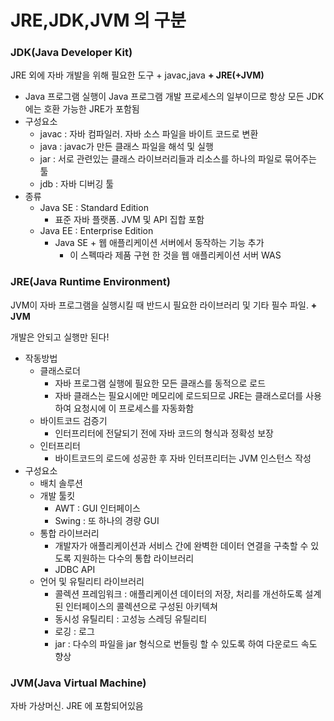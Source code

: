 # JRE,JDK,JVM 의 구분

### JDK(Java Developer Kit)

JRE 외에 자바 개발을 위해 필요한 도구 + javac,java **+ JRE(+JVM)**

- Java 프로그램 실행이 Java 프로그램 개발 프로세스의 일부이므로 항상 모든 JDK 에는 호환 가능한 JRE가 포함됨
- 구성요소
    - javac : 자바 컴파일러. 자바 소스 파일을 바이트 코드로 변환
    - java : javac가 만든 클래스 파일을 해석 및 실행
    - jar : 서로 관련있는 클래스 라이브러리들과 리소스를 하나의 파일로 묶어주는 툴
    - jdb : 자바 디버깅 툴
- 종류
    - Java SE : Standard Edition
        - 표준 자바 플랫폼. JVM 및 API 집합 포함
    - Java EE : Enterprise Edition
        - Java SE + 웹 애플리케이션 서버에서 동작하는 기능 추가
            - 이 스펙따라 제품 구현 한 것을 웹 애플리케이션 서버 WAS

### JRE(Java Runtime Environment)

JVM이 자바 프로그램을 실행시킬 때 반드시 필요한 라이브러리 및 기타 필수 파일. **+ JVM**

개발은 안되고 실행만 된다!

- 작동방법
    - 클래스로더
        - 자바 프로그램 실행에 필요한 모든 클래스를 동적으로 로드
        - 자바 클래스는 필요시에만 메모리에 로드되므로 JRE는 클래스로더를 사용하여 요청시에 이 프로세스를 자동화함
    - 바이트코드 검증기
        - 인터프리터에 전달되기 전에 자바 코드의 형식과 정확성 보장
    - 인터프리터
        - 바이트코드의 로드에 성공한 후 자바 인터프리터는 JVM 인스턴스 작성
- 구성요소
    - 배치 솔루션
    - 개발 툴킷
        - AWT : GUI 인터페이스
        - Swing : 또 하나의 경량 GUI
    - 통합 라이브러리
        - 개발자가 애플리케이션과 서비스 간에 완벽한 데이터 연결을 구축할 수 있도록 지원하는 다수의 통합 라이브러리
        - JDBC API
    - 언어 및 유틸리티 라이브러리
        - 콜렉션 프레임워크 : 애플리케이션 데이터의 저장, 처리를 개선하도록 설계된 인터페이스의 콜렉션으로 구성된 아키텍쳐
        - 동시성 유틸리티 : 고성능 스레딩 유틸리티
        - 로깅 : 로그
        - jar : 다수의 파일을 jar 형식으로 번들링 할 수 있도록 하여 다운로드 속도 향상

### JVM(Java Virtual Machine)

자바 가상머신. JRE 에 포함되어있음